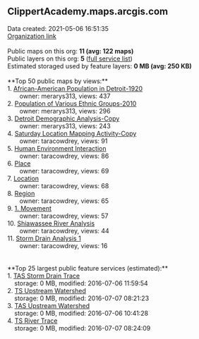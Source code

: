 <h2>ClippertAcademy.maps.arcgis.com</h2> Data created: 2021-05-06 16:51:35 <br /><a target='new' href='https://ClippertAcademy.maps.arcgis.com'>Organization link</a><br /><br />Public maps on this org: <b>11 (avg: 122 maps)</b><br />Public layers on this org: <b>5 </b>(<a target='new' href='https://services.arcgis.com/EUM0fSEX80LDMZNm/ArcGIS/rest/services'>full service list</a>)<br />Estimated storaged used by feature layers: <b>0 MB (avg: 250 KB)</b><br /><br />**Top 50 public maps by views:**<br />  1. <a target='new' href='https://www.arcgis.com/home/item.html?id=138a77f457ea4ce09c2f7d28e6a56906'>African-American Population in Detroit-1920</a> <br />  &nbsp;&nbsp;&nbsp;&nbsp; &nbsp;&nbsp;owner: merarys313, views: 437<br />  2. <a target='new' href='https://www.arcgis.com/home/item.html?id=327425afafe6488db74b4321a85c8f4b'>Population of Various Ethnic Groups-2010</a> <br />  &nbsp;&nbsp;&nbsp;&nbsp; &nbsp;&nbsp;owner: merarys313, views: 296<br />  3. <a target='new' href='https://www.arcgis.com/home/item.html?id=545fc09cb78949ca9851687753e74158'>Detroit Demographic Analysis-Copy</a> <br />  &nbsp;&nbsp;&nbsp;&nbsp; &nbsp;&nbsp;owner: merarys313, views: 243<br />  4. <a target='new' href='https://www.arcgis.com/home/item.html?id=1dd78c677c01425ba2b801431737129d'>Saturday Location Mapping Activity-Copy</a> <br />  &nbsp;&nbsp;&nbsp;&nbsp; &nbsp;&nbsp;owner: taracowdrey, views: 91<br />  5. <a target='new' href='https://www.arcgis.com/home/item.html?id=3aa05829f82643438b7c4de7dbecf0da'>Human Environment Interaction</a> <br />  &nbsp;&nbsp;&nbsp;&nbsp; &nbsp;&nbsp;owner: taracowdrey, views: 86<br />  6. <a target='new' href='https://www.arcgis.com/home/item.html?id=63052c9e6b5b4b10be4f23c8045c5167'>Place</a> <br />  &nbsp;&nbsp;&nbsp;&nbsp; &nbsp;&nbsp;owner: taracowdrey, views: 69<br />  7. <a target='new' href='https://www.arcgis.com/home/item.html?id=9916708054a941839b56e8fea7633599'>Location</a> <br />  &nbsp;&nbsp;&nbsp;&nbsp; &nbsp;&nbsp;owner: taracowdrey, views: 68<br />  8. <a target='new' href='https://www.arcgis.com/home/item.html?id=e2c75e4d0ee34348bf3d27381ef6f65c'>Region</a> <br />  &nbsp;&nbsp;&nbsp;&nbsp; &nbsp;&nbsp;owner: taracowdrey, views: 65<br />  9. <a target='new' href='https://www.arcgis.com/home/item.html?id=441c85db15934db7891e6cec47ddd825'>1. Movement</a> <br />  &nbsp;&nbsp;&nbsp;&nbsp; &nbsp;&nbsp;owner: taracowdrey, views: 57<br />  10. <a target='new' href='https://www.arcgis.com/home/item.html?id=873fa631f5584cabb6d80f0de78b069e'>Shiawassee River Analysis</a> <br />  &nbsp;&nbsp;&nbsp;&nbsp; &nbsp;&nbsp;owner: taracowdrey, views: 44<br />  11. <a target='new' href='https://www.arcgis.com/home/item.html?id=6422c474a0ad48bca26784e4f21c453b'>Storm Drain Analysis 1</a> <br />  &nbsp;&nbsp;&nbsp;&nbsp; &nbsp;&nbsp;owner: taracowdrey, views: 16<br /><br /><br />**Top 25 largest public feature services (estimated):**<br /> 1. <a target='new' href='https://www.arcgis.com/home/item.html?id=fe9be89bac3945abb8f86de853c6f700'>TAS Storm Drain Trace</a><br /> &nbsp;&nbsp;&nbsp;&nbsp;storage: 0 MB, modified: 2016-07-06 11:59:54<br /> 2. <a target='new' href='https://www.arcgis.com/home/item.html?id=ab962b0eff9148e08056412f9d66197f'>TS Upstream Watershed</a><br /> &nbsp;&nbsp;&nbsp;&nbsp;storage: 0 MB, modified: 2016-07-07 08:21:23<br /> 3. <a target='new' href='https://www.arcgis.com/home/item.html?id=86707ab5221347fabd55f5f514a751d4'>TAS Upstream Watershed</a><br /> &nbsp;&nbsp;&nbsp;&nbsp;storage: 0 MB, modified: 2016-07-06 10:41:28<br /> 4. <a target='new' href='https://www.arcgis.com/home/item.html?id=5b54254ba3d24dd797d96d17418ca309'>TS River Trace</a><br /> &nbsp;&nbsp;&nbsp;&nbsp;storage: 0 MB, modified: 2016-07-07 08:24:09<br />